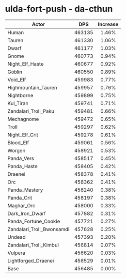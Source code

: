 # ulda-fort-push - da-cthun
| Actor | DPS | Increase |
|---|:---:|:---:|
|Human|463135|1.46%|
|Tauren|461330|1.06%|
|Dwarf|461177|1.03%|
|Gnome|460773|0.94%|
|Night_Elf_Haste|460677|0.92%|
|Goblin|460550|0.89%|
|Void_Elf|459983|0.77%|
|Highmountain_Tauren|459957|0.76%|
|Nightborne|459899|0.75%|
|Kul_Tiran|459741|0.71%|
|Zandalari_Troll_Paku|459481|0.66%|
|Mechagnome|459472|0.65%|
|Troll|459297|0.62%|
|Night_Elf_Crit|459278|0.61%|
|Blood_Elf|459061|0.56%|
|Worgen|458921|0.53%|
|Panda_Vers|458517|0.45%|
|Panda_Haste|458405|0.42%|
|Draenei|458378|0.41%|
|Orc|458362|0.41%|
|Panda_Mastery|458240|0.38%|
|Panda_Crit|458197|0.38%|
|Maghar_Orc|458000|0.33%|
|Dark_Iron_Dwarf|457882|0.31%|
|Panda_Fortune_Cookie|457721|0.27%|
|Zandalari_Troll_Bwonsamdi|457628|0.25%|
|Undead|457393|0.20%|
|Zandalari_Troll_Kimbul|456814|0.07%|
|Vulpera|456620|0.03%|
|Lightforged_Draenei|456529|0.01%|
|Base|456485|0.00%|

